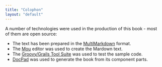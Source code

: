 ```yaml
---
title: "Colophon"
layout: "default"
---
```


A number of technologies were used in the production of this book - most of them are open source:

- The text has been prepared in the [MultiMarkdown](http://fletcherpenney.net/multimarkdown/) format.
- The [Mou](http://mouapp.com/) editor was used to create the Mardown text.
- The [Groovy/Grails Tool Suite](http://grails.org/products/ggts) was used to test the sample code.
- [DocPad](http://docpad.org/) was used to generate the book from its component parts.
